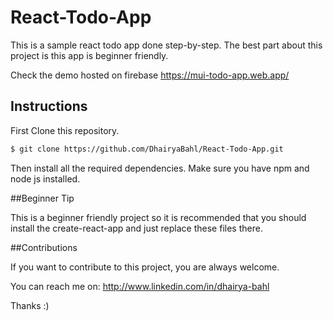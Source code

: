 # React-Todo-App

This is a sample react todo app done step-by-step.
The best part about this project is this app is beginner friendly.

Check the demo hosted on firebase https://mui-todo-app.web.app/


## Instructions

First Clone this repository.
```bash
$ git clone https://github.com/DhairyaBahl/React-Todo-App.git
```
Then install all the required dependencies. Make sure you have npm and node js installed.

##Beginner Tip

This is a beginner friendly project so it is recommended that you should install the create-react-app and just replace these files there.

##Contributions

If you want to contribute to this project, you are always welcome.

You can reach me on:
http://www.linkedin.com/in/dhairya-bahl

Thanks :)